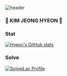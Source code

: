 ![header](https://capsule-render.vercel.app/api?type=waving&color=timeGradient&text=Welcome%20to%20Hyeon's%20GitHub%20👋&animation=twinkling&fontSize=35&fontAlignY=40&fontAlign=70&height=250)
### 🌱 KIM JEONG HYEON 🌱
### Stat
[![Hyeon's GitHub stats](https://github-readme-stats.vercel.app/api?username=Be-HinD&include_all_commits=true&theme=nord&hide_border=true&count_private=true)](https://github.com/jiholee0/github-readme-stats)
### Solve
[![Solved.ac Profile](http://mazassumnida.wtf/api/v2/generate_badge?boj=beemo99)](https://solved.ac/beemo99/)
